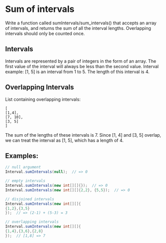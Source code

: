 # Sum of intervals

Write a function called sumIntervals/sum_intervals() that accepts an array of intervals, and returns the sum of all the interval lengths. Overlapping intervals should only be counted once.

## Intervals

Intervals are represented by a pair of integers in the form of an array. The first value of the interval will always be less than the second value. Interval example: [1, 5] is an interval from 1 to 5. The length of this interval is 4.

## Overlapping Intervals

List containing overlapping intervals:
```
[
[1,4],
[7, 10],
[3, 5]
]
```
The sum of the lengths of these intervals is 7. Since [1, 4] and [3, 5] overlap, we can treat the interval as [1, 5], which has a length of 4.

## Examples:
``` java
// null argument
Interval.sumIntervals(null);  // => 0

// empty intervals
Interval.sumIntervals(new int[][]{});  // => 0
Interval.sumIntervals(new int[][]{2,2}, {5,5});  // => 0

// disjoined intervals
Interval.sumIntervals(new int[][]{
{1,2},{3,5}
});  // => (2-1) + (5-3) = 3

// overlapping intervals
Interval.sumIntervals(new int[][]{
{1,4},{3,6},{2,8}
});  // [1,8] => 7
```